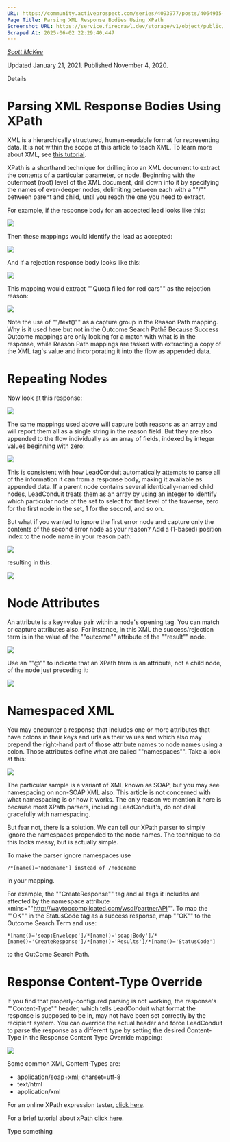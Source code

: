 ```yaml
---
URL: https://community.activeprospect.com/series/4093977/posts/4064935-parsing-xml-response-bodies-using-xpath
Page Title: Parsing XML Response Bodies Using XPath
Screenshot URL: https://service.firecrawl.dev/storage/v1/object/public/media/screenshot-62c1f158-1ea2-4e97-b618-e11d5a8676a8.png
Scraped At: 2025-06-02 22:29:40.447
---
```



[_Scott McKee_](https://community.activeprospect.com/memberships/7557680-scott-mckee)

Updated January 21, 2021. Published November 4, 2020.

Details

# Parsing XML Response Bodies Using XPath

XML is a hierarchically structured, human-readable format for representing data. It is not within the scope of this article to teach XML. To learn more about XML, see [this tutorial](https://www.tutorialspoint.com/xml/).

XPath is a shorthand technique for drilling into an XML document to extract the contents of a particular parameter, or node. Beginning with the outermost (root) level of the XML document, drill down into it by specifying the names of ever-deeper nodes, delimiting between each with a ""/"" between parent and child, until you reach the one you need to extract.

For example, if the response body for an accepted lead looks like this:

![](images/image-1.png)

Then these mappings would identify the lead as accepted:

![](images/image-2.png)

And if a rejection response body looks like this:

![](images/image-3.png)

This mapping would extract ""Quota filled for red cars"" as the rejection reason:

![](images/image-4.png)

Note the use of ""/text()"" as a capture group in the Reason Path mapping. Why is it used here but not in the Outcome Search Path? Because Success Outcome mappings are only looking for a match with what is in the response, while Reason Path mappings are tasked with extracting a copy of the XML tag's value and incorporating it into the flow as appended data.

# Repeating Nodes

Now look at this response:

![](images/image-5.png)

The same mappings used above will capture both reasons as an array and will report them all as a single string in the reason field. But they are also appended to the flow individually as an array of fields, indexed by integer values beginning with zero:

![](images/image-6.png)

This is consistent with how LeadConduit automatically attempts to parse all of the information it can from a response body, making it available as appended data. If a parent node contains several identically-named child nodes, LeadConduit treats them as an array by using an integer to identify which particular node of the set to select for that level of the traverse, zero for the first node in the set, 1 for the second, and so on.

But what if you wanted to ignore the first error node and capture only the contents of the second error node as your reason? Add a (1-based) position index to the node name in your reason path:

![](images/image-7.png)

resulting in this:

![](images/image-8.png)

# Node Attributes

An attribute is a key=value pair within a node's opening tag. You can match or capture attributes also. For instance, in this XML the success/rejection term is in the value of the ""outcome"" attribute of the ""result"" node.

![](images/image-9.png)

Use an ""@"" to indicate that an XPath term is an attribute, not a child node, of the node just preceding it:

![](images/image-10.png)

# Namespaced XML

You may encounter a response that includes one or more attributes that have colons in their keys and urls as their values and which also may prepend the right-hand part of those attribute names to node names using a colon. Those attributes define what are called ""namespaces"". Take a look at this:

![](images/image-11.png)

The particular sample is a variant of XML known as SOAP, but you may see namespacing on non-SOAP XML also. This article is not concerned with what namespacing is or how it works. The only reason we mention it here is because most XPath parsers, including LeadConduit's, do not deal gracefully with namespacing.

But fear not, there is a solution. We can tell our XPath parser to simply ignore the namespaces prepended to the node names. The technique to do this looks messy, but is actually simple.

To make the parser ignore namespaces use

```
/*[name()='nodename'] instead of /nodename
```

in your mapping.

For example, the ""CreateResponse"" tag and all tags it includes are affected by the namespace attribute xmlns=""http://waytoocomplicated.com/wsdl/partnerAPI"". To map the ""OK"" in the StatusCode tag as a success response, map ""OK"" to the Outcome Search Term and use:

```
*[name()='soap:Envelope']/*[name()='soap:Body']/*[name()='CreateResponse']/*[name()='Results']/*[name()='StatusCode']
```

to the OutCome Search Path.

# Response Content-Type Override

If you find that properly-configured parsing is not working, the response's ""Content-Type"" header, which tells LeadConduit what format the response is supposed to be in, may not have been set correctly by the recipient system. You can override the actual header and force LeadConduit to parse the response as a different type by setting the desired Content-Type in the Response Content Type Override mapping:

![](images/image-12.png)

Some common XML Content-Types are:

- application/soap+xml; charset=utf-8
- text/html
- application/xml

For an online XPath expression tester, [click here](http://codebeautify.org/Xpath-Tester).

For a brief tutorial about xPath [click here](https://www.tutorialspoint.com/xpath/index.htm).

Type something
